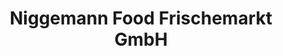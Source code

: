 ---
title: "Niggemann Food Frischemarkt GmbH"
url: /bochum/niggemann-food-frischemarkt-gmbh/
shop: Großhandel
---